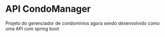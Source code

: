 # API CondoManager
Projeto do gerenciador de condomínios agora sendo desenvolvido como uma API com spring boot
